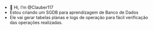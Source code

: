 - 👋 Hi, I’m @Clauber117
- Estou criando um SGDB para aprendizagem de Banco de Dados
- Ele vai gerar tabelas planas e logs de operação para fácil verificação das operações realizadas.
<!---
Clauber117/Clauber117 is a ✨ special ✨ repository because its `README.md` (this file) appears on your GitHub profile.
You can click the Preview link to take a look at your changes.
--->
